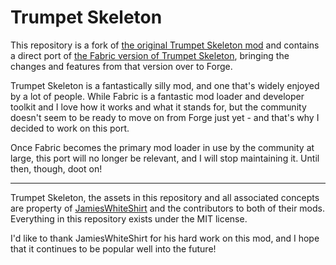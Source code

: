 # Trumpet Skeleton

This repository is a fork of [the original Trumpet Skeleton mod](https://github.com/JamiesWhiteShirt/trumpet-skeleton) 
and contains a direct port of [the Fabric version of Trumpet Skeleton](https://github.com/JamiesWhiteShirt/trumpet-skeleton-fabric), 
bringing the changes and features from that version over to Forge.

Trumpet Skeleton is a fantastically silly mod, and one that's widely enjoyed by a lot of people. While
Fabric is a fantastic mod loader and developer toolkit and I love how it works and what it stands for,
but the community doesn't seem to be ready to move on from Forge just yet - and that's why I decided
to work on this port.

Once Fabric becomes the primary mod loader in use by the community at large, this port will no longer be
relevant, and I will stop maintaining it. Until then, though, doot on!

---

Trumpet Skeleton, the assets in this repository and all associated concepts are property of 
[JamiesWhiteShirt](https://github.com/JamiesWhiteShirt) and the contributors to both of their mods.
Everything in this repository exists under the MIT license.

I'd like to thank JamiesWhiteShirt for his hard work on this mod, and I hope that it continues to be
popular well into the future!
